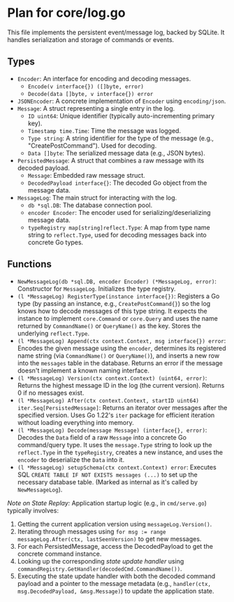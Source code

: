 # Plan for core/log.go

This file implements the persistent event/message log, backed by SQLite. It handles serialization and storage of commands or events.

## Types

- `Encoder`: An interface for encoding and decoding messages.
    - `Encode(v interface{}) ([]byte, error)`
    - `Decode(data []byte, v interface{}) error`
- `JSONEncoder`: A concrete implementation of `Encoder` using `encoding/json`.
- `Message`: A struct representing a single entry in the log.
    - `ID uint64`: Unique identifier (typically auto-incrementing primary key).
    - `Timestamp time.Time`: Time the message was logged.
    - `Type string`: A string identifier for the type of the message (e.g., "CreatePostCommand"). Used for decoding.
    - `Data []byte`: The serialized message data (e.g., JSON bytes).
- `PersistedMessage`: A struct that combines a raw message with its decoded payload.
    - `Message`: Embedded raw message struct.
    - `DecodedPayload interface{}`: The decoded Go object from the message data.
- `MessageLog`: The main struct for interacting with the log.
    - `db *sql.DB`: The database connection pool.
    - `encoder Encoder`: The encoder used for serializing/deserializing message data.
    - `typeRegistry map[string]reflect.Type`: A map from type name string to `reflect.Type`, used for decoding messages back into concrete Go types.

## Functions

- `NewMessageLog(db *sql.DB, encoder Encoder) (*MessageLog, error)`: Constructor for `MessageLog`. Initializes the type registry.
- `(l *MessageLog) RegisterType(instance interface{})`: Registers a Go type (by passing an instance, e.g., `CreatePostCommand{}`) so the log knows how to decode messages of this type string. It expects the instance to implement `core.Command` or `core.Query` and uses the name returned by `CommandName()` or `QueryName()` as the key. Stores the underlying `reflect.Type`.
- `(l *MessageLog) Append(ctx context.Context, msg interface{}) error`: Encodes the given message using the `encoder`, determines its registered name string (via `CommandName()` or `QueryName()`), and inserts a new row into the `messages` table in the database. Returns an error if the message doesn't implement a known naming interface.
- `(l *MessageLog) Version(ctx context.Context) (uint64, error)`: Returns the highest message ID in the log (the current version). Returns 0 if no messages exist.
- `(l *MessageLog) After(ctx context.Context, startID uint64) iter.Seq[PersistedMessage]`: Returns an iterator over messages after the specified version. Uses Go 1.22's `iter` package for efficient iteration without loading everything into memory.
- `(l *MessageLog) Decode(message Message) (interface{}, error)`: Decodes the `Data` field of a raw `Message` into a concrete Go command/query type. It uses the `message.Type` string to look up the `reflect.Type` in the `typeRegistry`, creates a new instance, and uses the `encoder` to deserialize the `Data` into it.
- `(l *MessageLog) setupSchema(ctx context.Context) error`: Executes SQL `CREATE TABLE IF NOT EXISTS messages (...)` to set up the necessary database table. (Marked as internal as it's called by `NewMessageLog`).

*Note on State Replay:* Application startup logic (e.g., in `cmd/serve.go`) typically involves:
1. Getting the current application version using `messageLog.Version()`.
2. Iterating through messages using `for msg := range messageLog.After(ctx, lastSeenVersion)` to get new messages.
3. For each PersistedMessage, access the DecodedPayload to get the concrete command instance.
4. Looking up the corresponding *state update handler* using `commandRegistry.GetHandler(decodedCmd.CommandName())`.
5. Executing the state update handler with both the decoded command payload and a pointer to the message metadata (e.g., `handler(ctx, msg.DecodedPayload, &msg.Message)`) to update the application state.
